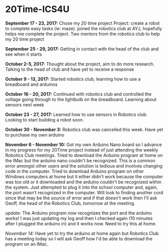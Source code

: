 # 20Time-ICS4U

**September 17 - 23, 2017:**
  Chose my 20 time project
  Project: create a robot to complete easy tasks (ie: maze).
  joined the robotics club at AYJ, hopefully helps me complete the project.
  Two mentors from the robotics club to help my 20 time project
  
  
  
**September 25 - 29, 2017:**
  Getting in contact with the head of the club and see when it starts



**October 2-5, 2017:**
  Thought about the project, aim to do more research.
  Talking to the head of club and have yet to receive a response




**October 9 - 13, 2017:**
  Started robotics club, learning how to use a breadboard and arduinos



**October 16 - 20, 2017:**
  Continued with robotics club and controlled the voltage going through to the lightbulb on the breadboard.
  Learning about sensors next week




**October 23 - 27, 2017:**
  Learned how to use sensors in Robotics club. Looking to start building a robot soon.



**October 30 - November 3:**
  Robotics club was cancelled this week.
  Have yet to purchase my own arduino
  
 **November 6 - November 10:**
  Got my own Arduino Nano board so I advance in my progress for my 20Time project instead of just attending the weekly Robotics Club meetings. Tried to download the Arduino program at home on the IMac but the arduino nano couldn't be recognized. This is a common error amongst other users and the solution is tedious and involves changing code in the computer. Tried to download Arduino program on other Windows computers at home but it either didn't work because the computer was too old or it downloaded and the arduino couldn't be recognized within the system. Just attempted to plug it into the school computer and, again, the port wasn't recognized in the computer. Will look to finding another cord since that may be the source of error and if that doesn't work then I'll ask Geoff, the head of the Robotics Club, tomorrow at the meeting.
  
  *update:* The Arduino program now recognizes the port and the arduino works! I was just updating my log and then I checked again (10 minutes after I plugged the arduino in) and it works now. Need to try this at home.
  
  *November 14:* Have yet to try the arduino at home again but Robotics Club has a meeting today so I will ask Geoff how I'd be able to download the program on an IMac.
